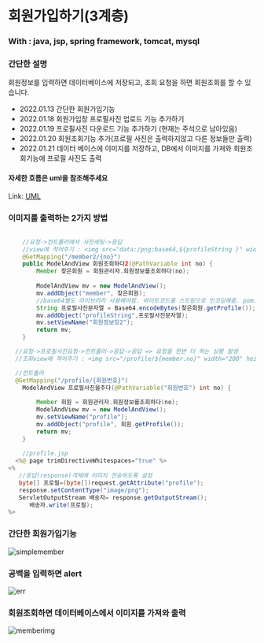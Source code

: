 # 회원가입하기(3계층)
### With : java, jsp, spring framework, tomcat, mysql
### 간단한 설명
회원정보를 입력하면 데이터베이스에 저장되고, 조회 요청을 하면 회원조회를 할 수 있습니다.
- 2022.01.13 간단한 회원가입기능
- 2022.01.18 회원가입창 프로필사진 업로드 기능 추가하기
- 2022.01.19 프로필사진 다운로드 기능 추가하기 (현재는 주석으로 남아있음)
- 2022.01.20 회원조회기능 추가(프로필 사진은 출력하지않고 다른 정보들만 출력)
- 2022.01.21 데이터 베이스에 이미지를 저장하고, DB에서 이미지를 가져와 회원조회기능에 프로필 사진도 출력

#### 자세한 흐름은 uml을 참조해주세요
Link: [UML]

### 이미지를 출력하는 2가지 방법
```java
 
	//요청->컨트롤러에서 사진세팅->응답
  	//view에 적어주기 : <img src="data:/png;base64,${profileString }" width="200" height="300"/>
	@GetMapping("/member2/{no}")
	public ModelAndView 회원조회하다2(@PathVariable int no) {
		Member 찾은회원 = 회원관리자.회원정보를조회하다(no);
	
		ModelAndView mv = new ModelAndView();
		mv.addObject("member", 찾은회원);
		//base64별도 라이브러리 사용해야함. 바이트코드를 스트링으로 인코딩해줌. pom.xml에서 의존성주입
		String 프로필사진문자열 = Base64.encodeBytes(찾은회원.getProfile());
		mv.addObject("profileString",프로필사진문자열);
		mv.setViewName("회원정보창2");
		return mv;
	}
```
```java
  //요청->프로필사진요청->컨트롤러->응답->응답 => 요청을 한번 더 하는 상황 발생
  //조회view에 적어주기 : <img src="/profile/${member.no}" width="200" height="300"/>

  //컨트롤러
  @GetMapping("/profile/{회원번호}")
	ModelAndView 프로필사진을주다(@PathVariable("회원번호") int no) {
		
		Member 회원 = 회원관리자.회원정보를조회하다(no);
		ModelAndView mv = new ModelAndView();
		mv.setViewName("profile");
		mv.addObject("profile", 회원.getProfile());
		return mv;
	}
  
    //profile.jsp
  <%@ page trimDirectiveWhitespaces="true" %>
<%
   //응답(response)객체에 이미지 전송하도록 설정
   byte[] 프로필=(byte[])request.getAttribute("profile"); 
   response.setContentType("image/png");
   ServletOutputStream 배송자= response.getOutputStream();
      배송자.write(프로필);
%>
```

[UML]: https://github.com/pengnim/studySpring/tree/main/%ED%9A%8C%EC%9B%90%EA%B4%80%EB%A6%AC(%EC%9D%B4%EB%AF%B8%EC%A7%80%EC%97%85%EB%A1%9C%EB%93%9C)/docu
### 간단한 회원가입기능
![simplemember](https://user-images.githubusercontent.com/90567066/150474392-80746a91-4e74-4773-bd77-322513415d69.gif)
### 공백을 입력하면 alert
![err](https://user-images.githubusercontent.com/90567066/150474412-ca9d5207-53e2-4cd8-acda-faac1d502e44.gif)
### 회원조회하면 데이터베이스에서 이미지를 가져와 출력
![memberimg](https://user-images.githubusercontent.com/90567066/150474445-4c62f4ce-2e2d-474d-bdd8-26a184716a45.gif)
